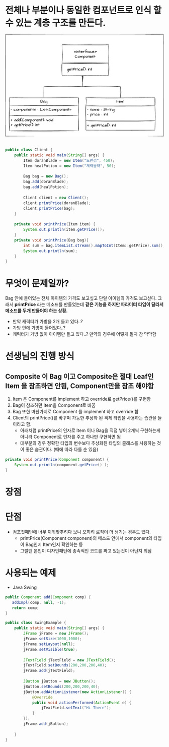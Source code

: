 # 전체나 부분이나 동일한 컴포넌트로 인식 할 수 있는 계층 구조를 만든다.

![컴포짓 패턴 클래스 다이어그램](./composite.drawio.png)

```java

public class Client {
    public static void main(String[] args) {
        Item doranBlade = new Item("도란검", 450);
        Item healPotion = new Item("체력물약", 50);

        Bag bag = new Bag();
        bag.add(doranBlade);
        bag.add(healPotion);

        Client client = new Client();
        client.printPrice(doranBlade);
        client.printPrice(bag);
    }

    private void printPrice(Item item) {
        System.out.println(item.getPrice());
    }
    private void printPrice(Bag bag){
        int sum = bag.itemList.stream().mapToInt(Item::getPrice).sum();
        System.out.println(sum);
    }
}


```

# 무엇이 문제일까?
Bag 안에 들어있는 전체 아이템의 가격도 보고싶고 단일 아이템의 가격도 보고싶다.
그래서 **printPrice** 라는 메소드를 만들었는데 **같은 기능을 하지만 파라미터 타입이 달라서 메소드를 두개 만들어야 하는 상황.**

* 만약 캐릭터가 가방을 2개 들고 있다..?
* 가방 안에 가방이 들어있다..?
* 캐릭터가 가방 없이 아이템만 들고 있다..?
만약의 경우에 어떻게 될지 참 막막함

# 선생님의 진행 방식
## Composite 이 Bag 이고 Composite은 절대 Leaf인 Item 을 참조하면 안됨, Component만을 참조 해야함
1. Item 은 Component를 implement 하고 override로 getPrice()를 구현함
2. Bag이 참조하던 Item을 Component로 바꿈
3. Bag 또한 마찬가지로 Component 를 implement 하고 override 함
4. Client의 printPrice()를 바꾸며 가능한 추상화 된 객체 타입을 사용하는 습관을 들이라고 함.
   * 아래처럼 printPrice의 인자로 Item 이나 Bag을 직접 넣어 2개씩 구현하는게 아니라 Component로 인자를 주고 하나만 구현하면 됨 
   * 대부분의 경우 정확한 타입의 변수보다 추상화된 타입의 클래스를 사용하는 것이 좋은 습관이다. (때에 따라 다를 순 있음)
   
```java
private void printPrice(Component component) {
    System.out.println(component.getPrice() );
}
```

# 장점
# 단점
- 컴포짓패턴에 너무 끼워맞추려다 보니 오히려 로직이 더 생기는 경우도 있다.
  * printPrice(Component component)의 메소드 안에서 component의 타입이 Bag인지 Item인지 확인하는 등
  * 그럴땐 본인이 디자인패턴에 종속적인 코드를 짜고 있는것이 아닌지 의심 

# 사용되는 예제
- Java Swing

```java
public Component add(Component comp) {
   addImpl(comp, null, -1);
   return comp;
}
```

```java
public class SwingExample {
    public static void main(String[] args) {
        JFrame jFrame = new JFrame();
        jFrame.setSize(1000,1000);
        jFrame.setLayout(null);
        jFrame.setVisible(true);

        JTextField jTextField = new JTextField();
        jTextField.setBounds(200,200,200,40);
        jFrame.add(jTextField);

        JButton jButton = new JButton();
        jButton.setBounds(200,200,200,40);
        jButton.addActionListener(new ActionListener() {
            @Override
            public void actionPerformed(ActionEvent e) {
                jTextField.setText("Hi There");
            }
        });
        jFrame.add(jButton);

    }
}

```

